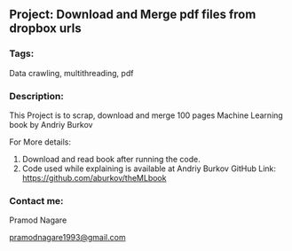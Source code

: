 ## Project: Download and Merge pdf files from dropbox urls

### Tags: 

Data crawling, multithreading, pdf

### Description: 

This Project is to scrap, download and merge 100 pages Machine Learning book by Andriy Burkov

For More details:
1. Download and read book after running the code.
2. Code used while explaining is available at Andriy Burkov GitHub Link: https://github.com/aburkov/theMLbook

### Contact me:

Pramod Nagare

pramodnagare1993@gmail.com
